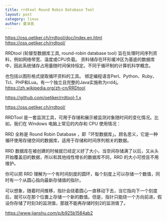 ```yaml
---
title: rrdtool Round Robin Database Tool
layout: post
category: linux
author: 夏泽民
---
```

https://oss.oetiker.ch/rrdtool/doc/index.en.html
https://oss.oetiker.ch/rrdtool/

RRDtool (轮替型数据库工具, round-robin database tool) 旨在处理时间序列资料，例如网络带宽、温度或CPU负载。 资料储存在环形缓冲区为基底的数据库中，因此系统储存占用量随时间保持恒定。不同于循环制的计算机科学概念。

也包括以图形格式提取循环资料的工具。 绑定编程语言Perl、Python、Ruby、Tcl、PHP和Lua。有一个独立且完整的Java实施称为rrd4j。
https://zh.wikipedia.org/zh-cn/RRDtool
<!-- more -->
https://github.com/oetiker/rrdtool-1.x

https://oss.oetiker.ch/rrdtool/

RRDTool 是一套监测工具，可用于存储和展示被监测对象随时间的变化情况。比如，我们在 Windows 电脑上常见的内存和 CPU 使用情况：

RRD 全称是 Round Robin Database ，即「环型数据库」。顾名思义，它是一种循环使用存储空间的数据库，适用于存储和时间序列相关的数据。

RRD 数据库在被创建的时候就已经定义好了大小，当空间存储满了以后，又从头开始覆盖旧的数据，所以和其他线性增长的数据库不同，RRD 的大小可控且不用维护。

你可以把 RRD 理解为一个有时间刻度的圆环，每个刻度上可以存储一个数值，同时有一个从圆心指向最新存储值的指针。

可以想象，随着时间推移，指针会绕着圆心一直移动下去，当它指向下一个刻度后，就可以在那个位置上存储一个新的数值。但是，指针只能绕一个方向前进，假设你存储了时刻3的监测值，那就不能再存储时刻2的监测值了。

https://www.jianshu.com/p/b925b1584ab2